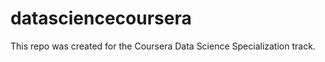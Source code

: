 datasciencecoursera
===================

This repo was created for the Coursera Data Science Specialization track.
